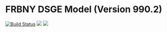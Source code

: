 # FRBNY DSGE Model (Version 990.2)
[![Build Status](https://travis-ci.org/FRBNY-DSGE/DSGE.jl.svg)](https://travis-ci.org/FRBNY-DSGE/DSGE.jl)
[![](https://img.shields.io/badge/docs-stable-blue.svg)](https://frbny-dsge.github.io/DSGE.jl/stable)
[![](https://img.shields.io/badge/docs-latest-blue.svg)](https://frbny-dsge.github.io/DSGE.jl/latest)
